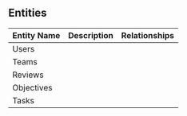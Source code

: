 ## Entities
Entity Name | Description | Relationships
------------ | ----------- | --------------
Users |
Teams |
Reviews |
Objectives |
Tasks |